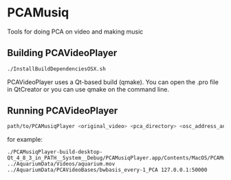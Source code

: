 PCAMusiq
========
Tools for doing PCA on video and making music

Building PCAVideoPlayer
-----------------------
```sh
./InstallBuildDependenciesOSX.sh
```
PCAVideoPlayer uses a Qt-based build (qmake). You can open the .pro file in QtCreator or you can use qmake on the command line.

Running PCAVideoPlayer
-----------------------
```sh
path/to/PCAMusiqPlayer <original_video> <pca_directory> <osc_address_and_port>
```
for example:
```
./PCAMusiqPlayer-build-desktop-Qt_4_8_3_in_PATH__System__Debug/PCAMusiqPlayer.app/Contents/MacOS/PCAMusiqPlayer ../AquariumData/Videos/aquarium.mov ../AquariumData/PCAVideoBases/bwbasis_every-1_PCA 127.0.0.1:50000
```

